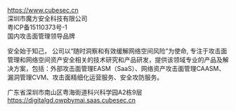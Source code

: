 
https://www.cubesec.cn  
深圳市魔方安全科技有限公司  
粤ICP备15110373号-1  
国内攻击面管理领导品牌

安全始于知己，
公司以“随时洞察和有效缓解网络空间风险”为使命, 专注于攻击面管理和网络空间资产安全相关的技术研究和产品研发，提供该领域专业的产品及解决方案，包括：外部攻击面管理EASM（SaaS）、网络资产攻击面管理CAASM、漏洞管理CVM、攻击面精细化运营服务、安全攻防服务。

广东省深圳市南山区粤海街道科兴科学园A2栋9层  
https://digitalgd.owpbymai.saas.cubesec.cn
